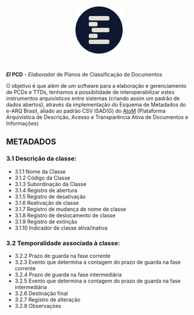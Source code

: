 <p align="center"><a href="https://elpcd.github.io"><img src="assets/elpcd-icon.png" alt="El PCD Logo" width="128px" height="128px"></img></a></p><br/>

**_El_ PCD** - _Elaborador_ de Planos de Classificação de Documentos

O objetivo é que além de um software para a elaboração e gerenciamento de PCDs
e TTDs, tenhamos a possibilidade de interoperabilizar estes instrumentos
arquivísticos entre sistemas (criando assim um padrão de dados abertos),
através da implementação do Esquema de Metadados do e-ARQ Brasil, aliado ao
padrão CSV ISAD(G) do [AtoM] (Plataforma Arquivística de Descrição, Acesso e
Transparência Ativa de Documentos e Informações)

## METADADOS

### 3.1 Descrição da classe:
- 3.1.1 Nome da Classe
- 3.1.2 Código da Classe
- 3.1.3 Subordinação da Classe
- 3.1.4 Registro de abertura
- 3.1.5 Registro de desativação
- 3.1.6 Reativação de classe
- 3.1.7 Registro de mudança de nome de classe
- 3.1.8 Registro de deslocamento de classe
- 3.1.9 Registro de extinção
- 3.1.10 Indicador de classe ativa/inativa

### 3.2 Temporalidade associada à classe:
- 3.2.2 Prazo de guarda na fase corrente
- 3.2.3 Evento que determina a contagem do prazo de guarda na fase corrente
- 3.2.4 Prazo de guarda na fase intermediária
- 3.2.5 Evento que determina a contagem do prazo de guarda na fase intermediária
- 3.2.6 Destinação final
- 3.2.7 Registro de alteração
- 3.2.8 Observações

[AtoM]: https://www.accesstomemory.org/

